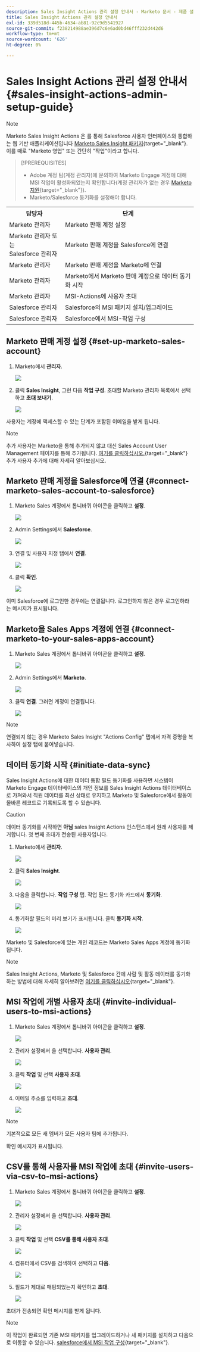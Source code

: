 ```yaml
---
description: Sales Insight Actions 관리 설정 안내서 - Marketo 문서 - 제품 설명서
title: Sales Insight Actions 관리 설정 안내서
exl-id: 339d518d-445b-4634-ab81-92c9d5541927
source-git-commit: f238214988ae396d7c6e6ad0bd46fff232d442d6
workflow-type: tm+mt
source-wordcount: '626'
ht-degree: 0%

---
```


# Sales Insight Actions 관리 설정 안내서 {#sales-insight-actions-admin-setup-guide}

>[!NOTE]
>
>Marketo Sales Insight Actions 은 를 통해 Salesforce 사용자 인터페이스와 통합하는 웹 기반 애플리케이션입니다 [Marketo Sales Insight 패키지](/help/marketo/product-docs/marketo-sales-insight/msi-for-salesforce/installation/install-marketo-sales-insight-package-in-salesforce-appexchange.md){target="_blank"}. 이를 때로 &quot;Marketo 영업&quot; 또는 간단히 &quot;작업&quot;이라고 합니다.

>[!PREREQUISITES]
>
>* Adobe 계정 팀(계정 관리자)에 문의하여 Marketo Engage 계정에 대해 MSI 작업이 활성화되었는지 확인합니다(계정 관리자가 없는 경우 [Marketo 지원](https://nation.marketo.com/t5/support/ct-p/Support){target="_blank"}).
>* Marketo/Salesforce 동기화를 설정해야 합니다.


<table>
 <tr>
  <th>담당자</th>
  <th>단계</th>
 </tr>
 <tr>
  <td>Marketo 관리자</td>
  <td>Marketo 판매 계정 설정</td>
 </tr>
 <tr>
  <td>Marketo 관리자 또는 <br/>Salesforce 관리자</td>
  <td>Marketo 판매 계정을 Salesforce에 연결</td>
 </tr>
 <tr>
  <td>Marketo 관리자</td>
  <td>Marketo 판매 계정을 Marketo에 연결</td>
 </tr>
 <tr>
  <td>Marketo 관리자</td>
  <td>Marketo에서 Marketo 판매 계정으로 데이터 동기화 시작</td>
 </tr>
 <tr>
  <td>Marketo 관리자</td>
  <td>MSI-Actions에 사용자 초대</td>
 </tr>
 <tr>
  <td>Salesforce 관리자</td>
  <td>Salesforce의 MSI 패키지 설치/업그레이드</td>
 </tr>
 <tr>
  <td>Salesforce 관리자</td>
  <td>Salesforce에서 MSI-작업 구성</td>
 </tr>
</table>

## Marketo 판매 계정 설정 {#set-up-marketo-sales-account}

1. Marketo에서 **관리자**.

   ![](assets/msi-actions-admin-guide-1.png)

1. 클릭 **Sales Insight**, 그런 다음 **작업 구성**. 초대할 Marketo 관리자 목록에서 선택하고 **초대 보내기**.

   ![](assets/msi-actions-admin-guide-2.png)

사용자는 계정에 액세스할 수 있는 단계가 포함된 이메일을 받게 됩니다.

>[!NOTE]
>
>추가 사용자는 Marketo을 통해 추가되지 않고 대신 Sales Account User Management 페이지를 통해 추가됩니다. [여기를 클릭하십시오.](/help/marketo/product-docs/marketo-sales-connect/admin/invite-users.md){target="_blank"} 추가 사용자 추가에 대해 자세히 알아보십시오.

## Marketo 판매 계정을 Salesforce에 연결 {#connect-marketo-sales-account-to-salesforce}

1. Marketo Sales 계정에서 톱니바퀴 아이콘을 클릭하고 **설정**.

   ![](assets/msi-actions-admin-guide-3.png)

1. Admin Settings에서 **Salesforce**.

   ![](assets/msi-actions-admin-guide-4.png)

1. 연결 및 사용자 지정 탭에서 **연결**.

   ![](assets/msi-actions-admin-guide-5.png)

1. 클릭 **확인**.

   ![](assets/msi-actions-admin-guide-6.png)

이미 Salesforce에 로그인한 경우에는 연결됩니다. 로그인하지 않은 경우 로그인하라는 메시지가 표시됩니다.

## Marketo을 Sales Apps 계정에 연결 {#connect-marketo-to-your-sales-apps-account}

1. Marketo Sales 계정에서 톱니바퀴 아이콘을 클릭하고 **설정**.

   ![](assets/msi-actions-admin-guide-7.png)

1. Admin Settings에서 **Marketo**.

   ![](assets/msi-actions-admin-guide-8.png)

1. 클릭 **연결**. 그러면 계정이 연결됩니다.

   ![](assets/msi-actions-admin-guide-9.png)

>[!NOTE]
>
>연결되지 않는 경우 Marketo Sales Insight &quot;Actions Config&quot; 탭에서 자격 증명을 복사하여 설정 탭에 붙여넣습니다.

## 데이터 동기화 시작 {#initiate-data-sync}

Sales Insight Actions에 대한 데이터 통합 필드 동기화를 사용하면 시스템이 Marketo Engage 데이터베이스의 개인 정보를 Sales Insight Actions 데이터베이스로 가져와서 직원 데이터를 최신 상태로 유지하고 Marketo 및 Salesforce에서 활동이 올바른 레코드로 기록되도록 할 수 있습니다.

>[!CAUTION]
>
>데이터 동기화를 시작하면 **아님** sales Insight Actions 인스턴스에서 원래 사용자를 제거합니다. 첫 번째 초대가 전송된 사용자입니다.

1. Marketo에서 **관리자**.

   ![](assets/msi-actions-admin-guide-10.png)

1. 클릭 **Sales Insight**.

   ![](assets/msi-actions-admin-guide-11.png)

1. 다음을 클릭합니다. **작업 구성** 탭. 작업 필드 동기화 카드에서 **동기화**.

   ![](assets/msi-actions-admin-guide-12.png)

1. 동기화할 필드의 미리 보기가 표시됩니다. 클릭 **동기화 시작**.

   ![](assets/msi-actions-admin-guide-13.png)

Marketo 및 Salesforce에 있는 개인 레코드는 Marketo Sales Apps 계정에 동기화됩니다.

>[!NOTE]
>
>Sales Insight Actions, Marketo 및 Salesforce 간에 사람 및 활동 데이터를 동기화하는 방법에 대해 자세히 알아보려면 [여기를 클릭하십시오](/help/marketo/product-docs/marketo-sales-insight/actions/admin/actions-data-sync-faq.md){target="_blank"}.

## MSI 작업에 개별 사용자 초대 {#invite-individual-users-to-msi-actions}

1. Marketo Sales 계정에서 톱니바퀴 아이콘을 클릭하고 **설정**.

   ![](assets/msi-actions-admin-guide-14.png)

1. 관리자 설정에서 을 선택합니다. **사용자 관리**.

   ![](assets/msi-actions-admin-guide-15.png)

1. 클릭 **작업** 및 선택 **사용자 초대**.

   ![](assets/msi-actions-admin-guide-16.png)

1. 이메일 주소를 입력하고 **초대**.

   ![](assets/msi-actions-admin-guide-17.png)

>[!NOTE]
>
>기본적으로 모든 새 멤버가 모든 사용자 팀에 추가됩니다.

확인 메시지가 표시됩니다.

## CSV를 통해 사용자를 MSI 작업에 초대 {#invite-users-via-csv-to-msi-actions}

1. Marketo Sales 계정에서 톱니바퀴 아이콘을 클릭하고 **설정**.

   ![](assets/msi-actions-admin-guide-18.png)

1. 관리자 설정에서 을 선택합니다. **사용자 관리**.

   ![](assets/msi-actions-admin-guide-19.png)

1. 클릭 **작업** 및 선택 **CSV를 통해 사용자 초대**.

   ![](assets/msi-actions-admin-guide-20.png)

1. 컴퓨터에서 CSV를 검색하여 선택하고 **다음**.

   ![](assets/msi-actions-admin-guide-21.png)

1. 필드가 제대로 매핑되었는지 확인하고 **초대**.

   ![](assets/msi-actions-admin-guide-22.png)

초대가 전송되면 확인 메시지를 받게 됩니다.

>[!NOTE]
>
>이 작업이 완료되면 기존 MSI 패키지를 업그레이드하거나 새 패키지를 설치하고 다음으로 이동할 수 있습니다. [salesforce에서 MSI 작업 구성](/help/marketo/product-docs/marketo-sales-insight/actions/crm/salesforce-configuration/sales-insight-actions-configuration-in-salesforce.md){target="_blank"}.
